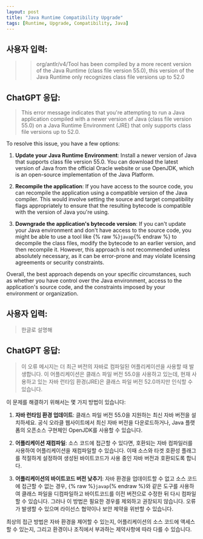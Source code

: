 ```yaml
---
layout: post
title: "Java Runtime Compatibility Upgrade"
tags: [Runtime, Upgrade, Compatibility, Java]
---
```


## 사용자 입력:
> > org/antlr/v4/Tool has been compiled by a more recent version of the Java Runtime (class file version 55.0), this version of the Java Runtime only recognizes class file versions up to 52.0

## ChatGPT 응답:
> This error message indicates that you're attempting to run a Java application compiled with a newer version of Java (class file version 55.0) on a Java Runtime Environment (JRE) that only supports class file versions up to 52.0.

To resolve this issue, you have a few options:

1. **Update your Java Runtime Environment**: Install a newer version of Java that supports class file version 55.0. You can download the latest version of Java from the official Oracle website or use OpenJDK, which is an open-source implementation of the Java Platform.

2. **Recompile the application**: If you have access to the source code, you can recompile the application using a compatible version of the Java compiler. This would involve setting the source and target compatibility flags appropriately to ensure that the resulting bytecode is compatible with the version of Java you're using.

3. **Downgrade the application's bytecode version**: If you can't update your Java environment and don't have access to the source code, you might be able to use a tool like {% raw %}`javap`{% endraw %} to decompile the class files, modify the bytecode to an earlier version, and then recompile it. However, this approach is not recommended unless absolutely necessary, as it can be error-prone and may violate licensing agreements or security constraints.

Overall, the best approach depends on your specific circumstances, such as whether you have control over the Java environment, access to the application's source code, and the constraints imposed by your environment or organization.

## 사용자 입력:
> 한글로 설명해

## ChatGPT 응답:
> 이 오류 메시지는 더 최근 버전의 자바로 컴파일된 어플리케이션을 사용할 때 발생합니다. 이 어플리케이션은 클래스 파일 버전 55.0을 사용하고 있는데, 현재 사용하고 있는 자바 런타임 환경(JRE)은 클래스 파일 버전 52.0까지만 인식할 수 있습니다.

이 문제를 해결하기 위해서는 몇 가지 방법이 있습니다:

1. **자바 런타임 환경 업데이트**: 클래스 파일 버전 55.0을 지원하는 최신 자바 버전을 설치하세요. 공식 오라클 웹사이트에서 최신 자바 버전을 다운로드하거나, Java 플랫폼의 오픈소스 구현체인 OpenJDK를 사용할 수 있습니다.

2. **어플리케이션 재컴파일**: 소스 코드에 접근할 수 있다면, 호환되는 자바 컴파일러를 사용하여 어플리케이션을 재컴파일할 수 있습니다. 이때 소스와 타겟 호환성 플래그를 적절하게 설정하여 생성된 바이트코드가 사용 중인 자바 버전과 호환되도록 합니다.

3. **어플리케이션의 바이트코드 버전 낮추기**: 자바 환경을 업데이트할 수 없고 소스 코드에 접근할 수 없는 경우, {% raw %}`javap`{% endraw %}와 같은 도구를 사용하여 클래스 파일을 디컴파일하고 바이트코드를 이전 버전으로 수정한 뒤 다시 컴파일할 수 있습니다. 그러나 이 방법은 필요한 경우를 제외하고 권장되지 않습니다. 오류가 발생할 수 있으며 라이선스 협약이나 보안 제약을 위반할 수 있습니다.

최상의 접근 방법은 자바 환경을 제어할 수 있는지, 어플리케이션의 소스 코드에 액세스할 수 있는지, 그리고 환경이나 조직에서 부과하는 제약사항에 따라 다를 수 있습니다.

